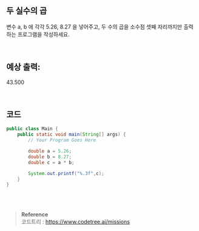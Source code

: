 ## 두 실수의 곱

변수 a, b 에 각각 5.26, 8.27 을 넣어주고, 두 수의 곱을 소수점 셋째 자리까지만 출력하는 프로그램을 작성하세요.

<br/>

## 예상 출력:

43.500

<br/>

## 코드

```java
public class Main {
    public static void main(String[] args) {
        // Your Program Goes Here

        double a = 5.26;
        double b = 8.27;
        double c = a * b;

        System.out.printf("%.3f",c);
    }
}
```

<br/><br/>

>**Reference** 
> <br/>
코드트리 : https://www.codetree.ai/missions